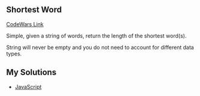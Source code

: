 ## Shortest Word
[CodeWars Link](https://www.codewars.com/kata/57cebe1dc6fdc20c57000ac9)

Simple, given a string of words, return the length of the shortest word(s).

String will never be empty and you do not need to account for different data types.


## My Solutions
- [JavaScript](Shortest-Word.js)